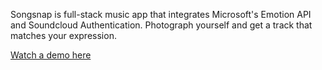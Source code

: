 Songsnap is full-stack music app that integrates Microsoft's Emotion API and Soundcloud Authentication. Photograph yourself and get a track that matches your expression.

[Watch a demo here](https://www.youtube.com/watch?v=2i9Yq3IAz3Y&feature=youtu.be)
